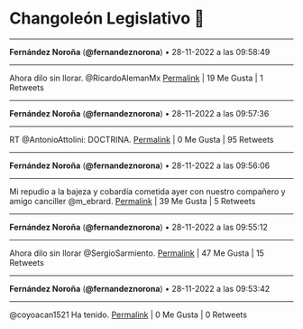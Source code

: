 # Changoleón Legislativo 🙈
*****
**Fernández Noroña** (**@fernandeznorona**) • 28-11-2022 a las 09:58:49
*****
Ahora dilo sin llorar. @RicardoAlemanMx
[Permalink](https://twitter.com/fernandeznorona/status/1597288919326167041) | 19 Me Gusta | 1 Retweets
*****
**Fernández Noroña** (**@fernandeznorona**) • 28-11-2022 a las 09:57:36
*****
RT @AntonioAttolini: DOCTRINA.
[Permalink](https://twitter.com/fernandeznorona/status/1597288612470861824) | 0 Me Gusta | 95 Retweets
*****
**Fernández Noroña** (**@fernandeznorona**) • 28-11-2022 a las 09:56:06
*****
Mi repudio a la bajeza y cobardía cometida ayer con nuestro compañero y amigo canciller @m_ebrard.
[Permalink](https://twitter.com/fernandeznorona/status/1597288238439608320) | 39 Me Gusta | 5 Retweets
*****
**Fernández Noroña** (**@fernandeznorona**) • 28-11-2022 a las 09:55:12
*****
Ahora dilo sin llorar @SergioSarmiento.
[Permalink](https://twitter.com/fernandeznorona/status/1597288012362108928) | 47 Me Gusta | 15 Retweets
*****
**Fernández Noroña** (**@fernandeznorona**) • 28-11-2022 a las 09:53:42
*****
@coyoacan1521 Ha tenido.
[Permalink](https://twitter.com/fernandeznorona/status/1597287633813929984) | 0 Me Gusta | 0 Retweets